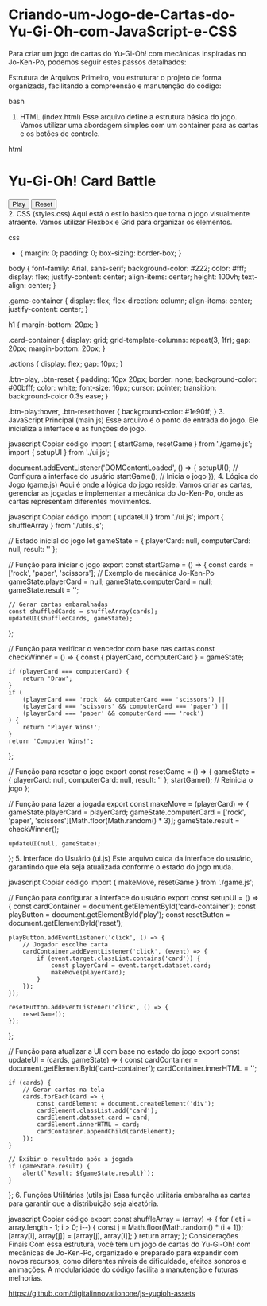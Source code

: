 # Criando-um-Jogo-de-Cartas-do-Yu-Gi-Oh-com-JavaScript-e-CSS

[1]: https://www.youtube.com/watch?v=yRo_OivycEs ""
[2]: https://www.youtube.com/watch?v=Jo5vYNCOpf8 ""
[3]: https://www.youtube.com/watch?v=upbKr0LKw4g ""
[4]: https://github.com/BrunoDorea/jogoYuGiOh ""
[5]: https://github.com/harcanjo/dio-yugioh-js ""
[6]: https://github.com/crysthian/dio-YuGiOh-JoKenPo-game ""
[7]: https://www.dio.me/bootcamp/potencia-tech-ifood-desenvolvimento-de-jogos ""
[8]: https://produto.mercadolivre.com.br/MLB-854089957--500-protetores-sleeves-shields-magic-the-gathering-_JM?quantity=2 ""

Para criar um jogo de cartas do Yu-Gi-Oh! com mecânicas inspiradas no Jo-Ken-Po, podemos seguir estes passos detalhados:

Estrutura de Arquivos
Primeiro, vou estruturar o projeto de forma organizada, facilitando a compreensão e manutenção do código:

bash




1. HTML (index.html)
Esse arquivo define a estrutura básica do jogo. Vamos utilizar uma abordagem simples com um container para as cartas e os botões de controle.

html
<!DOCTYPE html>
<html lang="en">
<head>
    <meta charset="UTF-8">
    <meta name="viewport" content="width=device-width, initial-scale=1.0">
    <title>Yu-Gi-Oh! Card Game</title>
    <link rel="stylesheet" href="css/styles.css">
</head>
<body>
    <main class="game-container">
        <h1>Yu-Gi-Oh! Card Battle</h1>
        <!-- Contêiner para exibir as cartas -->
        <section id="card-container" class="card-container"></section>
        <!-- Botões de ação -->
        <div class="actions">
            <button id="play" class="btn-play">Play</button>
            <button id="reset" class="btn-reset">Reset</button>
        </div>
    </main>
    <script type="module" src="js/main.js"></script>
</body>
</html>
2. CSS (styles.css)
Aqui está o estilo básico que torna o jogo visualmente atraente. Vamos utilizar Flexbox e Grid para organizar os elementos.

css

* {
    margin: 0;
    padding: 0;
    box-sizing: border-box;
}

body {
    font-family: Arial, sans-serif;
    background-color: #222;
    color: #fff;
    display: flex;
    justify-content: center;
    align-items: center;
    height: 100vh;
    text-align: center;
}

.game-container {
    display: flex;
    flex-direction: column;
    align-items: center;
    justify-content: center;
}

h1 {
    margin-bottom: 20px;
}

.card-container {
    display: grid;
    grid-template-columns: repeat(3, 1fr);
    gap: 20px;
    margin-bottom: 20px;
}

.actions {
    display: flex;
    gap: 10px;
}

.btn-play, .btn-reset {
    padding: 10px 20px;
    border: none;
    background-color: #00bfff;
    color: white;
    font-size: 16px;
    cursor: pointer;
    transition: background-color 0.3s ease;
}

.btn-play:hover, .btn-reset:hover {
    background-color: #1e90ff;
}
3. JavaScript Principal (main.js)
Esse arquivo é o ponto de entrada do jogo. Ele inicializa a interface e as funções do jogo.

javascript
Copiar código
import { startGame, resetGame } from './game.js';
import { setupUI } from './ui.js';

document.addEventListener('DOMContentLoaded', () => {
    setupUI();  // Configura a interface do usuário
    startGame();  // Inicia o jogo
});
4. Lógica do Jogo (game.js)
Aqui é onde a lógica do jogo reside. Vamos criar as cartas, gerenciar as jogadas e implementar a mecânica do Jo-Ken-Po, onde as cartas representam diferentes movimentos.

javascript
Copiar código
import { updateUI } from './ui.js';
import { shuffleArray } from './utils.js';

// Estado inicial do jogo
let gameState = {
    playerCard: null,
    computerCard: null,
    result: ''
};

// Função para iniciar o jogo
export const startGame = () => {
    const cards = ['rock', 'paper', 'scissors'];  // Exemplo de mecânica Jo-Ken-Po
    gameState.playerCard = null;
    gameState.computerCard = null;
    gameState.result = '';
    
    // Gerar cartas embaralhadas
    const shuffledCards = shuffleArray(cards);
    updateUI(shuffledCards, gameState);
};

// Função para verificar o vencedor com base nas cartas
const checkWinner = () => {
    const { playerCard, computerCard } = gameState;

    if (playerCard === computerCard) {
        return 'Draw';
    }
    if (
        (playerCard === 'rock' && computerCard === 'scissors') ||
        (playerCard === 'scissors' && computerCard === 'paper') ||
        (playerCard === 'paper' && computerCard === 'rock')
    ) {
        return 'Player Wins!';
    }
    return 'Computer Wins!';
};

// Função para resetar o jogo
export const resetGame = () => {
    gameState = {
        playerCard: null,
        computerCard: null,
        result: ''
    };
    startGame();  // Reinicia o jogo
};

// Função para fazer a jogada
export const makeMove = (playerCard) => {
    gameState.playerCard = playerCard;
    gameState.computerCard = ['rock', 'paper', 'scissors'][Math.floor(Math.random() * 3)];
    gameState.result = checkWinner();

    updateUI(null, gameState);
};
5. Interface do Usuário (ui.js)
Este arquivo cuida da interface do usuário, garantindo que ela seja atualizada conforme o estado do jogo muda.

javascript
Copiar código
import { makeMove, resetGame } from './game.js';

// Função para configurar a interface do usuário
export const setupUI = () => {
    const cardContainer = document.getElementById('card-container');
    const playButton = document.getElementById('play');
    const resetButton = document.getElementById('reset');
    
    playButton.addEventListener('click', () => {
        // Jogador escolhe carta
        cardContainer.addEventListener('click', (event) => {
            if (event.target.classList.contains('card')) {
                const playerCard = event.target.dataset.card;
                makeMove(playerCard);
            }
        });
    });

    resetButton.addEventListener('click', () => {
        resetGame();
    });
};

// Função para atualizar a UI com base no estado do jogo
export const updateUI = (cards, gameState) => {
    const cardContainer = document.getElementById('card-container');
    cardContainer.innerHTML = '';

    if (cards) {
        // Gerar cartas na tela
        cards.forEach(card => {
            const cardElement = document.createElement('div');
            cardElement.classList.add('card');
            cardElement.dataset.card = card;
            cardElement.innerHTML = card;
            cardContainer.appendChild(cardElement);
        });
    }

    // Exibir o resultado após a jogada
    if (gameState.result) {
        alert(`Result: ${gameState.result}`);
    }
};
6. Funções Utilitárias (utils.js)
Essa função utilitária embaralha as cartas para garantir que a distribuição seja aleatória.

javascript
Copiar código
export const shuffleArray = (array) => {
    for (let i = array.length - 1; i > 0; i--) {
        const j = Math.floor(Math.random() * (i + 1));
        [array[i], array[j]] = [array[j], array[i]];
    }
    return array;
};
Considerações Finais
Com essa estrutura, você tem um jogo de cartas do Yu-Gi-Oh! com mecânicas de Jo-Ken-Po, organizado e preparado para expandir com novos recursos, como diferentes níveis de dificuldade, efeitos sonoros e animações. A modularidade do código facilita a manutenção e futuras melhorias.

https://github.com/digitalinnovationone/js-yugioh-assets
